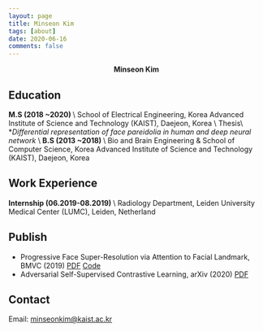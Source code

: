 ```yaml
---
layout: page
title: Minseon Kim
tags: [about]
date: 2020-06-16
comments: false
---
```

    
<center><b>Minseon Kim</b></center>

## Education
<b>M.S (2018 ~2020) </b> \\
School of Electrical Engineering, Korea Advanced Institute of Science and Technology (KAIST), Daejeon, Korea \\
Thesis\\
*<i>Differential representation of face pareidolia in human and deep neural network </i> \\
<b>B.S (2013 ~2018) </b> \\
Bio and Brain Engineering & School of Computer Science, Korea Advanced Institute of Science and Technology (KAIST), Daejeon, Korea 

## Work Experience
<b>Internship (06.2019-08.2019) </b> \\
Radiology Department, Leiden University Medical Center (LUMC), Leiden, Netherland


## Publish
* Progressive Face Super-Resolution via Attention to Facial Landmark, BMVC (2019) <a href="https://arxiv.org/abs/1908.08239">PDF</a> <a href="https://github.com/DeokyunKim/Progressive-Face-Super-Resolution">Code</a>
* Adversarial Self-Supervised Contrastive Learning, arXiv (2020) <a href="https://arxiv.org/abs/2006.07589">PDF</a>

## Contact
Email: minseonkim@kaist.ac.kr
